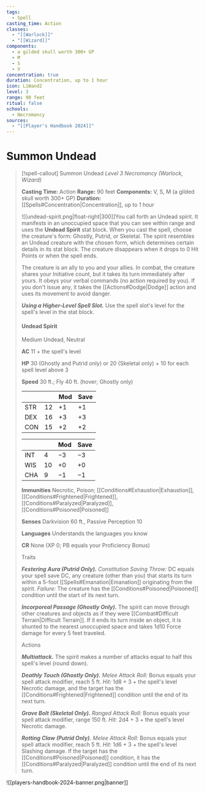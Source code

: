 ```yaml
---
tags:
  - Spell
casting_time: Action
classes:
  - "[[Warlock]]"
  - "[[Wizard]]"
components:
  - a gilded skull worth 300+ GP
  - M
  - S
  - V
concentration: true
duration: Concentration, up to 1 hour
icon: LiWand2
level: 3
range: 90 feet
ritual: false
schools:
  - Necromancy
sources:
  - "[[Player's Handbook 2024]]"
---
```


# Summon Undead

>[!spell-callout] Summon Undead
>_Level 3 Necromancy (Warlock, Wizard)_
>
>**Casting Time:** Action
>**Range:** 90 feet
>**Components:** V, S, M (a gilded skull worth 300+ GP)
>**Duration:** [[Spells#Concentration\|Concentration]], up to 1 hour
>
>![[undead-spirit.png|float-right|300]]You call forth an Undead spirit. It manifests in an unoccupied space that you can see within range and uses the **Undead Spirit** stat block. When you cast the spell, choose the creature's form: Ghostly, Putrid, or Skeletal. The spirit resembles an Undead creature with the chosen form, which determines certain details in its stat block. The creature disappears when it drops to 0 Hit Points or when the spell ends.
>
>The creature is an ally to you and your allies. In combat, the creature shares your Initiative count, but it takes its turn immediately after yours. It obeys your verbal commands (no action required by you). If you don't issue any, it takes the [[Actions#Dodge\|Dodge]] action and uses its movement to avoid danger.
>
>**_Using a Higher-Level Spell Slot._** Use the spell slot's level for the spell's level in the stat block.
>
>#### Undead Spirit
>
>Medium Undead, Neutral
>
>**AC** 11 + the spell's level
>
>**HP** 30 (Ghostly and Putrid only) or 20 (Skeletal only) + 10 for each spell level above 3
>
>**Speed** 30 ft.; Fly 40 ft. (hover; Ghostly only)
>
>|||Mod|Save|
>|---|---|---|---|
>|STR|12|+1|+1|
>|DEX|16|+3|+3|
>|CON|15|+2|+2|
>
>|||Mod|Save|
>|---|---|---|---|
>|INT|4|−3|−3|
>|WIS|10|+0|+0|
>|CHA|9|−1|−1|
>
>**Immunities** Necrotic, Poison; [[Conditions#Exhaustion\|Exhaustion]], [[Conditions#Frightened\|Frightened]], [[Conditions#Paralyzed\|Paralyzed]], [[Conditions#Poisoned\|Poisoned]]
>
>**Senses** Darkvision 60 ft., Passive Perception 10
>
>**Languages** Understands the languages you know
>
>**CR** None (XP 0; PB equals your Proficiency Bonus)
>
>Traits
>
>**_Festering Aura (Putrid Only)._** _Constitution Saving Throw:_ DC equals your spell save DC, any creature (other than you) that starts its turn within a 5-foot [[Spells#Emanation\|Emanation]] originating from the spirit. _Failure:_ The creature has the [[Conditions#Poisoned\|Poisoned]] condition until the start of its next turn.
>
>**_Incorporeal Passage (Ghostly Only)._** The spirit can move through other creatures and objects as if they were [[Combat#Difficult Terrain\|Difficult Terrain]]. If it ends its turn inside an object, it is shunted to the nearest unoccupied space and takes 1d10 Force damage for every 5 feet traveled.
>
>Actions
>
>**_Multiattack._** The spirit makes a number of attacks equal to half this spell's level (round down).
>
>**_Deathly Touch (Ghostly Only)._** _Melee Attack Roll:_ Bonus equals your spell attack modifier, reach 5 ft. _Hit:_ 1d8 + 3 + the spell's level Necrotic damage, and the target has the [[Conditions#Frightened\|Frightened]] condition until the end of its next turn.
>
>**_Grave Bolt (Skeletal Only)._** _Ranged Attack Roll:_ Bonus equals your spell attack modifier, range 150 ft. _Hit:_ 2d4 + 3 + the spell's level Necrotic damage.
>
>**_Rotting Claw (Putrid Only)._** _Melee Attack Roll:_ Bonus equals your spell attack modifier, reach 5 ft. _Hit:_ 1d6 + 3 + the spell's level Slashing damage. If the target has the [[Conditions#Poisoned\|Poisoned]] condition, it has the [[Conditions#Paralyzed\|Paralyzed]] condition until the end of its next turn.


![[players-handbook-2024-banner.png|banner]]
